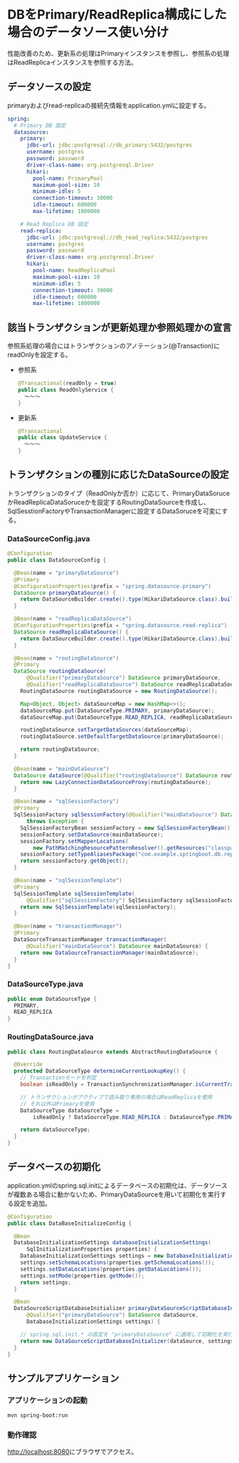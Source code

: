 # DBをPrimary/ReadReplica構成にした場合のデータソース使い分け

性能改善のため、更新系の処理はPrimaryインスタンスを参照し、参照系の処理はReadReplicaインスタンスを参照する方法。

## データソースの設定

primaryおよびread-replicaの接続先情報をapplication.ymlに設定する。

```yml
spring:
  # Primary DB 設定
  datasource:
    primary:
      jdbc-url: jdbc:postgresql://db_primary:5432/postgres
      username: postgres
      password: password
      driver-class-name: org.postgresql.Driver
      hikari:
        pool-name: PrimaryPool
        maximum-pool-size: 10
        minimum-idle: 5
        connection-timeout: 30000
        idle-timeout: 600000
        max-lifetime: 1800000

    # Read Replica DB 設定
    read-replica:
      jdbc-url: jdbc:postgresql://db_read_replica:5432/postgres
      username: postgres
      password: password
      driver-class-name: org.postgresql.Driver
      hikari:
        pool-name: ReadReplicaPool
        maximum-pool-size: 10
        minimum-idle: 5
        connection-timeout: 30000
        idle-timeout: 600000
        max-lifetime: 1800000
```

## 該当トランザクションが更新処理か参照処理かの宣言

参照系処理の場合にはトランザクションのアノテーション(@Transaction)にreadOnlyを設定する。

- 参照系

  ```java
  @Transactional(readOnly = true)
  public class ReadOnlyService {
    ～～～
  }
  ```

- 更新系

  ```java
  @Transactional
  public class UpdateService {
    ～～～
  }
  ```

## トランザクションの種別に応じたDataSourceの設定

トランザクションのタイプ（ReadOnlyか否か）に応じて、PrimaryDataSoruceかReadReplicaDataSoruceかを設定するRoutingDataSourceを作成し、SqlSesstionFactoryやTransactionManagerに設定するDataSoruceを可変にする。

### DataSourceConfig.java

```java
@Configuration
public class DataSourceConfig {

  @Bean(name = "primaryDataSource")
  @Primary
  @ConfigurationProperties(prefix = "spring.datasource.primary")
  DataSource primaryDataSource() {
    return DataSourceBuilder.create().type(HikariDataSource.class).build();
  }

  @Bean(name = "readReplicaDataSource")
  @ConfigurationProperties(prefix = "spring.datasource.read-replica")
  DataSource readReplicaDataSource() {
    return DataSourceBuilder.create().type(HikariDataSource.class).build();
  }

  @Bean(name = "routingDataSource")
  @Primary
  DataSource routingDataSource(
      @Qualifier("primaryDataSource") DataSource primaryDataSource,
      @Qualifier("readReplicaDataSource") DataSource readReplicaDataSource) {
    RoutingDataSource routingDataSource = new RoutingDataSource();

    Map<Object, Object> dataSourceMap = new HashMap<>();
    dataSourceMap.put(DataSourceType.PRIMARY, primaryDataSource);
    dataSourceMap.put(DataSourceType.READ_REPLICA, readReplicaDataSource);

    routingDataSource.setTargetDataSources(dataSourceMap);
    routingDataSource.setDefaultTargetDataSource(primaryDataSource);

    return routingDataSource;
  }

  @Bean(name = "mainDataSource")
  DataSource dataSource(@Qualifier("routingDataSource") DataSource routingDataSource) {
    return new LazyConnectionDataSourceProxy(routingDataSource);
  }

  @Bean(name = "sqlSessionFactory")
  @Primary
  SqlSessionFactory sqlSessionFactory(@Qualifier("mainDataSource") DataSource mainDataSource)
      throws Exception {
    SqlSessionFactoryBean sessionFactory = new SqlSessionFactoryBean();
    sessionFactory.setDataSource(mainDataSource);
    sessionFactory.setMapperLocations(
        new PathMatchingResourcePatternResolver().getResources("classpath:mapper/**/*.xml"));
    sessionFactory.setTypeAliasesPackage("com.example.springboot.db.replication.entity");
    return sessionFactory.getObject();
  }

  @Bean(name = "sqlSessionTemplate")
  @Primary
  SqlSessionTemplate sqlSessionTemplate(
      @Qualifier("sqlSessionFactory") SqlSessionFactory sqlSessionFactory) {
    return new SqlSessionTemplate(sqlSessionFactory);
  }

  @Bean(name = "transactionManager")
  @Primary
  DataSourceTransactionManager transactionManager(
      @Qualifier("mainDataSource") DataSource mainDataSource) {
    return new DataSourceTransactionManager(mainDataSource);
  }
}
```

### DataSourceType.java

```java
public enum DataSourceType {
  PRIMARY,
  READ_REPLICA
}
```

### RoutingDataSource.java

```java
public class RoutingDataSource extends AbstractRoutingDataSource {

  @Override
  protected DataSourceType determineCurrentLookupKey() {
    // Transactionモードを判定
    boolean isReadOnly = TransactionSynchronizationManager.isCurrentTransactionReadOnly();

    // トランザクションがアクティブで読み取り専用の場合はReadReplicaを使用
    // それ以外はPrimaryを使用
    DataSourceType dataSourceType =
        isReadOnly ? DataSourceType.READ_REPLICA : DataSourceType.PRIMARY;

    return dataSourceType;
  }
}
```

## データベースの初期化

application.ymlのspring.sql.initによるデータベースの初期化は、データソースが複数ある場合に動かないため、PrimaryDataSourceを用いて初期化を実行する設定を追加。

```java
@Configuration
public class DataBaseInitializeConfig {

  @Bean
  DatabaseInitializationSettings databaseInitializationSettings(
      SqlInitializationProperties properties) {
    DatabaseInitializationSettings settings = new DatabaseInitializationSettings();
    settings.setSchemaLocations(properties.getSchemaLocations());
    settings.setDataLocations(properties.getDataLocations());
    settings.setMode(properties.getMode());
    return settings;
  }

  @Bean
  DataSourceScriptDatabaseInitializer primaryDataSourceScriptDatabaseInitializer(
      @Qualifier("primaryDataSource") DataSource dataSource,
      DatabaseInitializationSettings settings) {

    // spring.sql.init.* の設定を "primaryDataSource" に適用して初期化を実行する
    return new DataSourceScriptDatabaseInitializer(dataSource, settings);
  }
}
```



## サンプルアプリケーション

### アプリケーションの起動

```sh
mvn spring-boot:run
```

### 動作確認

[http://localhost:8080](http://localhost:8080)にブラウザでアクセス。

